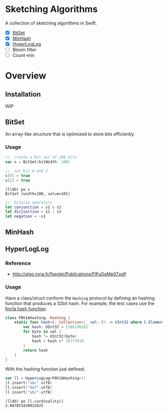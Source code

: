 # Sketching Algorithms
A collection of sketching algorithms in Swift.

* [x] [BitSet](#bitset)
* [x] [MinHash](#minhash)
* [x] [HyperLogLog](#hyperloglog)
* [ ] Bloom filter
* [ ] Count-min

# Overview

## Installation

WIP

## BitSet

An array-like structure that is optimized to store bits efficiently.

### Usage

```swift
//  create a bit set of 100 bits
var s = BitSet(bitWidth: 100)

//  set bit 0 and 2
s[0] = true
s[2] = true
```

```
(lldb) po s
BitSet (width=100, value=101)
```

```swift
//  bitwise operators
let conjunction = s1 & s2
let disjunction = s1 | s2
let negation = ~s1
```

## MinHash

## HyperLogLog

### Reference
- http://algo.inria.fr/flajolet/Publications/FlFuGaMe07.pdf

### Usage
Have a class/struct conform the `Hashing` protocol by defining an hashing function that produces a 32bit hash.
For example, the test cases use the [fnv1a hash function](https://en.wikipedia.org/wiki/Fowler–Noll–Vo_hash_function):

```swift
class FNV1AHashing: Hashing {
    static func hash<C: Collection>(_ val: C) -> UInt32 where C.Element == UInt8 {
        var hash: UInt32 = 2166136261
        for byte in val {
            hash ^= UInt32(byte)
            hash = hash &* 16777619
        }
        return hash
    }
}
```

With the hashing function just defined:

```swift
var ll = HyperLogLog<FNV1AHashing>()
ll.insert("abc".utf8)
ll.insert("def".utf8)
ll.insert("abc".utf8)
```

```
(lldb) po ll.cardinality()
2.007853430022625
```
